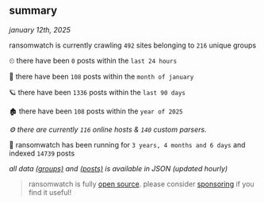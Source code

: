 
## summary
_january 12th, 2025_

ransomwatch is currently crawling `492` sites belonging to `216` unique groups

⏲ there have been `0` posts within the `last 24 hours`

🦈 there have been `108` posts within the `month of january`

🪐 there have been `1336` posts within the `last 90 days`

🏚 there have been `108` posts within the `year of 2025`

_⚙️ there are currently `116` online hosts & `140` custom parsers._

🦕 ransomwatch has been running for `3 years, 4 months and 6 days` and indexed `14739` posts

_all data  [(groups)](http://ransomwhat.telemetry.ltd/groups) and [(posts)](http://ransomwhat.telemetry.ltd/posts) is available in JSON (updated hourly)_

> ransomwatch is fully [open source](https://github.com/joshhighet/ransomwatch#ransomwatch--). please consider [sponsoring](https://github.com/sponsors/joshhighet) if you find it useful!

